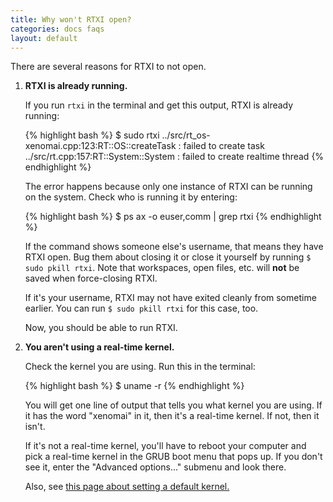 ```yaml
---
title: Why won't RTXI open?
categories: docs faqs
layout: default
---
```


There are several reasons for RTXI to not open.

<ol>
	<li><strong>RTXI is already running.</strong>
		<p>If you run <code>rtxi</code> in the terminal and get this output, RTXI is already running:</p>
{% highlight bash %}
$ sudo rtxi
../src/rt_os-xenomai.cpp:123:RT::OS::createTask : failed to create task
../src/rt.cpp:157:RT::System::System : failed to create realtime thread
{% endhighlight %}
		<p>The error happens because only one instance of RTXI can be running on the system. Check who is running it by entering:</p> 
{% highlight bash %}
$ ps ax -o euser,comm | grep rtxi
{% endhighlight %}
		<p>If the command shows someone else's username, that means they have RTXI open. Bug them about closing it or close it yourself by running <code>$ sudo pkill rtxi</code>. Note that workspaces, open files, etc. will <strong>not</strong> be saved when force-closing RTXI. 
		</p>
		<p>If it's your username, RTXI may not have exited cleanly from sometime earlier. You can run <code>$ sudo pkill rtxi</code> for this case, too.
		</p>
		<p>Now, you should be able to run RTXI.</p>
	</li>
	<li><strong>You aren't using a real-time kernel.</strong></li>
		<p>Check the kernel you are using. Run this in the terminal:</p>
{% highlight bash %}
$ uname -r
{% endhighlight %}
		<p>You will get one line of output that tells you what kernel you are using. If it has the word "xenomai" in it, then it's a real-time kernel. If not, then it isn't.
		</p> 
		<p>If it's not a real-time kernel, you'll have to reboot your computer and pick a real-time kernel in the GRUB boot menu that pops up. If you don't see it, enter the "Advanced options..." submenu and look there.
		</p>
		<p>Also, see <a href="/docs/tutorials/2015/04/01/setting-a-default-boot-kernel/">this page about setting a default kernel.</p>
</ol>
